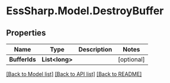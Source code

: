 # EssSharp.Model.DestroyBuffer

## Properties

Name | Type | Description | Notes
------------ | ------------- | ------------- | -------------
**BufferIds** | **List&lt;long&gt;** |  | [optional] 

[[Back to Model list]](../README.md#documentation-for-models) [[Back to API list]](../README.md#documentation-for-api-endpoints) [[Back to README]](../README.md)

